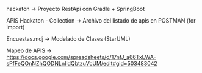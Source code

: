 hackaton -> Proyecto RestApi con Gradle + SpringBoot

APIS Hackaton - Collection -> Archivo del listado de apis en POSTMAN (for import)

Encuestas.mdj -> Modelado de Clases (StarUML)

Mapeo de APIS -> https://docs.google.com/spreadsheets/d/17nfJ_a66TxLWA-sPfFeQOnNZhQODNLnIldQbtzuVcUM/edit#gid=503483042
